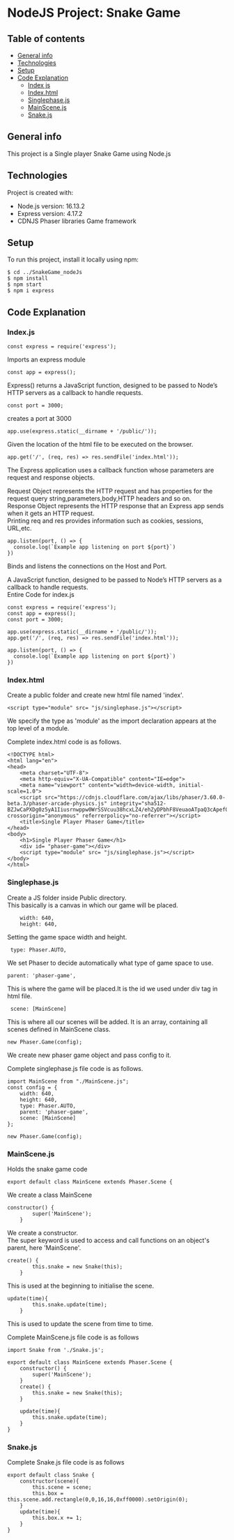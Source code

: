 # NodeJS Project: Snake Game

## Table of contents
* [General info](#general-info)
* [Technologies](#technologies)
* [Setup](#setup)
* [Code Explanation](#code-explanation)
  - [Index js](#index-js)
  - [Index.html](#index.html)
  - [Singlephase.js](#singlephase.js)
  - [MainScene.js](#mainscene.js)
  - [Snake.js](#snake.js)


## General info
This project is a Single player Snake Game using Node.js
	
## Technologies
Project is created with:
* Node.js version: 16.13.2
* Express version: 4.17.2
* CDNJS Phaser libraries Game framework
	
## Setup
To run this project, install it locally using npm:

```
$ cd ../SnakeGame_nodeJs
$ npm install
$ npm start
$ npm i express
```
## Code Explanation
### Index.js
```
const express = require('express');  
```
Imports an express module
```
const app = express();
```
Express() returns a JavaScript function, designed to be passed to Node’s HTTP servers as a callback to handle requests.
```
const port = 3000;
```
creates a port at 3000
```
app.use(express.static(__dirname + '/public/'));
```
Given the location of the html file to be executed on the browser.
```
app.get('/', (req, res) => res.sendFile('index.html'));
```
The Express application uses a callback function whose parameters are request and response objects.

Request Object represents the HTTP request and has properties for the request query string,parameters,body,HTTP headers and so on.  
Response Object represents the HTTP response that an Express app sends when it gets an HTTP request.  
Printing req and res provides information such as cookies, sessions, URL,etc.  
```
app.listen(port, () => {
  console.log(`Example app listening on port ${port}`)
})
```
Binds and listens the connections on the Host and Port. 

A JavaScript function, designed to be passed to Node’s HTTP servers as a callback to handle requests.  
Entire Code for index.js
```
const express = require('express');
const app = express();
const port = 3000;

app.use(express.static(__dirname + '/public/'));
app.get('/', (req, res) => res.sendFile('index.html'));

app.listen(port, () => {
  console.log(`Example app listening on port ${port}`)
})
```
### Index.html

Create a public folder and create new html file named 'index'.  

```
<script type="module" src= "js/singlephase.js"></script>
```
We specify the type as 'module' as the import declaration appears at the top level of a module.  

Complete index.html code is as follows.  
```
<!DOCTYPE html>
<html lang="en">
<head>
    <meta charset="UTF-8">
    <meta http-equiv="X-UA-Compatible" content="IE=edge">
    <meta name="viewport" content="width=device-width, initial-scale=1.0">
    <script src="https://cdnjs.cloudflare.com/ajax/libs/phaser/3.60.0-beta.3/phaser-arcade-physics.js" integrity="sha512-BZJwCaPXDg0z5yA1Iiusrnwppw0WrSSVcuu38hcxLZ4/ehZyDPbhF8VeuaoATpaQ3cApef0NIBUvuZufolfhfA==" crossorigin="anonymous" referrerpolicy="no-referrer"></script>
    <title>Single Player Phaser Game</title>
</head>
<body>
    <h1>Single Player Phaser Game</h1>
    <div id= "phaser-game"></div>
    <script type="module" src= "js/singlephase.js"></script>
</body>
</html>
```
### Singlephase.js
Create a JS folder inside Public directory.  
This basically is a canvas in which our game will be placed.

```
    width: 640,
    height: 640,

```
Setting the game space width and height.
```
 type: Phaser.AUTO,
```
We set Phaser to decide automatically what type of game space to use.
```
parent: 'phaser-game',
```
This is where the game will be placed.It is the id we used under div tag in html file.
```
 scene: [MainScene]
```
This is where all our scenes will be added. It is an array, containing all scenes defined in MainScene class.  

```
new Phaser.Game(config);
```
We create new phaser game object and pass config to it.  

Complete singlephase.js file code is as follows.
```
import MainScene from "./MainScene.js";
const config = {
    width: 640,
    height: 640,
    type: Phaser.AUTO,
    parent: 'phaser-game',
    scene: [MainScene]
};

new Phaser.Game(config);
```
### MainScene.js
Holds the snake game code  

```
export default class MainScene extends Phaser.Scene {
```
We create a class MainScene  

```
constructor() {
        super('MainScene');
    }
```
We create a constructor.    
The super keyword is used to access and call functions on an object's parent, here 'MainScene'.  

```
create() {
        this.snake = new Snake(this);
    }
```
This is used at the beginning to initialise the scene.  

```
update(time){
        this.snake.update(time);
    }
```
This is used to update the scene from time to time.  

Complete MainScene.js file code is as follows
```
import Snake from './Snake.js';

export default class MainScene extends Phaser.Scene {
    constructor() {
        super('MainScene');
    }
    create() {
        this.snake = new Snake(this);
    }

    update(time){
        this.snake.update(time);
    }
}
```

### Snake.js
Complete Snake.js file code is as follows
```
export default class Snake {
    constructor(scene){
        this.scene = scene;
        this.box = this.scene.add.rectangle(0,0,16,16,0xff0000).setOrigin(0);
    }
    update(time){
        this.box.x += 1;
    }
}
```
